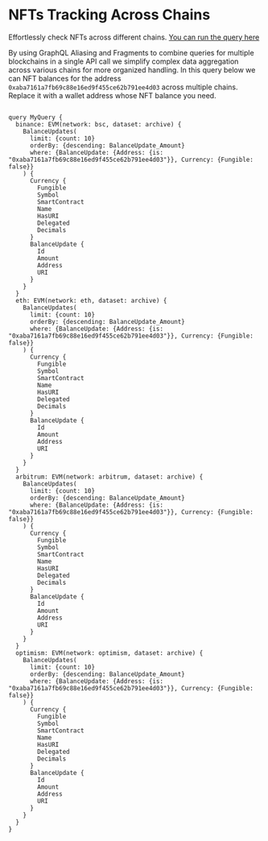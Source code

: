 # NFTs Tracking Across Chains

Effortlessly check NFTs across different chains. [You can run the query here](https://ide.bitquery.io/multi-chain-NFT-updates)

By using GraphQL Aliasing and Fragments to combine queries for multiple blockchains in a single API call we simplify complex data aggregation across various chains for more organized handling. In this query below we can NFT balances for the address `0xaba7161a7fb69c88e16ed9f455ce62b791ee4d03` across multiple chains. Replace it with a wallet address whose NFT balance you need.


```

query MyQuery {
  binance: EVM(network: bsc, dataset: archive) {
    BalanceUpdates(
      limit: {count: 10}
      orderBy: {descending: BalanceUpdate_Amount}
      where: {BalanceUpdate: {Address: {is: "0xaba7161a7fb69c88e16ed9f455ce62b791ee4d03"}}, Currency: {Fungible: false}}
    ) {
      Currency {
        Fungible
        Symbol
        SmartContract
        Name
        HasURI
        Delegated
        Decimals
      }
      BalanceUpdate {
        Id
        Amount
        Address
        URI
      }
    }
  }
  eth: EVM(network: eth, dataset: archive) {
    BalanceUpdates(
      limit: {count: 10}
      orderBy: {descending: BalanceUpdate_Amount}
      where: {BalanceUpdate: {Address: {is: "0xaba7161a7fb69c88e16ed9f455ce62b791ee4d03"}}, Currency: {Fungible: false}}
    ) {
      Currency {
        Fungible
        Symbol
        SmartContract
        Name
        HasURI
        Delegated
        Decimals
      }
      BalanceUpdate {
        Id
        Amount
        Address
        URI
      }
    }
  }
  arbitrum: EVM(network: arbitrum, dataset: archive) {
    BalanceUpdates(
      limit: {count: 10}
      orderBy: {descending: BalanceUpdate_Amount}
      where: {BalanceUpdate: {Address: {is: "0xaba7161a7fb69c88e16ed9f455ce62b791ee4d03"}}, Currency: {Fungible: false}}
    ) {
      Currency {
        Fungible
        Symbol
        SmartContract
        Name
        HasURI
        Delegated
        Decimals
      }
      BalanceUpdate {
        Id
        Amount
        Address
        URI
      }
    }
  }
  optimism: EVM(network: optimism, dataset: archive) {
    BalanceUpdates(
      limit: {count: 10}
      orderBy: {descending: BalanceUpdate_Amount}
      where: {BalanceUpdate: {Address: {is: "0xaba7161a7fb69c88e16ed9f455ce62b791ee4d03"}}, Currency: {Fungible: false}}
    ) {
      Currency {
        Fungible
        Symbol
        SmartContract
        Name
        HasURI
        Delegated
        Decimals
      }
      BalanceUpdate {
        Id
        Amount
        Address
        URI
      }
    }
  }
}


```
